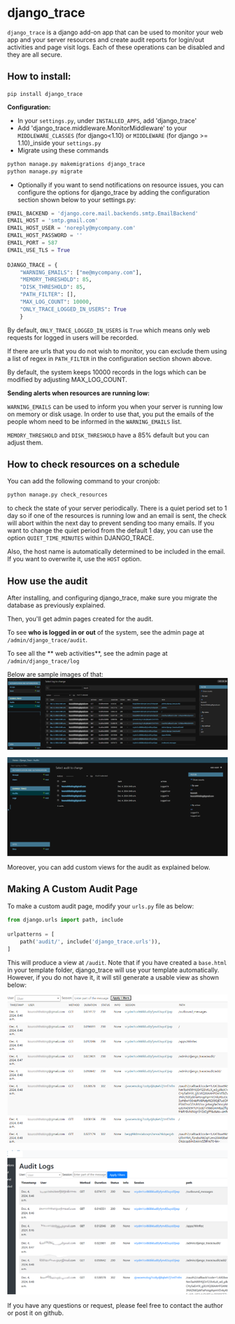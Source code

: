 django_trace
==========

`django_trace` is a django add-on app that can be used to monitor your web app and your server resources and create audit reports for login/out activities and page visit logs.
Each of these operations can be disabled and they are all secure.

## How to install:

`pip install django_trace`

**Configuration:**
- In your `settings.py`, under `INSTALLED_APPS`, add 'django_trace'
- Add 'django_trace.middleware.MonitorMiddleware' to your `MIDDLEWARE_CLASSES` (for django<1.10) or `MIDDLEWARE` (for django >= 1.10)_inside your `settings.py`
- Migrate using these commands
```bash
python manage.py makemigrations django_trace
python manage.py migrate
```
- Optionally if you want to send notifications on resource issues, you can configure the options for django_trace by adding the configuration section shown below to your settings.py:

```python
EMAIL_BACKEND = 'django.core.mail.backends.smtp.EmailBackend'
EMAIL_HOST = 'smtp.gmail.com'
EMAIL_HOST_USER = 'noreply@mycompany.com'
EMAIL_HOST_PASSWORD = ''
EMAIL_PORT = 587
EMAIL_USE_TLS = True

DJANGO_TRACE = {
    "WARNING_EMAILS": ["me@mycompany.com"],
    "MEMORY_THRESHOLD": 85,
    "DISK_THRESHOLD": 85,
    "PATH_FILTER": [],
    "MAX_LOG_COUNT": 10000,
    "ONLY_TRACE_LOGGED_IN_USERS": True
    }
```

By default, `ONLY_TRACE_LOGGED_IN_USERS` is `True` which means only web requests for logged in users will be recorded.

If there are urls that you do not wish to monitor, you can exclude them using a list of regex in `PATH_FILTER` in the configuration section shown above.

By default, the system keeps 10000 records in the logs which can be modified by adjusting MAX_LOG_COUNT.

**Sending alerts when resources are running low:**

`WARNING_EMAILS` can be used to inform you when your server is running low on memory or disk usage. In order to use that, you put the emails of the people whom need to be informed in the `WARNING_EMAILS` list.

`MEMORY_THRESHOLD` and `DISK_THRESHOLD` have a 85% default but you can adjust them.

## How to check resources on a schedule
You can add the following command to your cronjob:
```bash
python manage.py check_resources
```
to check the state of your server periodically.
There is a quiet period set to 1 day so if one of the resources is running low and an email is sent, the check will abort within the next day to prevent sending too many emails. If you want to change the quiet period from the default 1 day, you can use the option `QUIET_TIME_MINUTES` within DJANGO_TRACE.

Also, the host name is automatically determined to be included in the email. If you want to overwrite it, use the `HOST` option.

## How use the audit
After installing, and configuring django_trace, make sure you migrate the database as previously explained.

Then, you'll get admin pages created for the audit.

To see **who is logged in or out** of the system, see the admin page at `/admin/django_trace/audit`.

To see all the ** web activities**, see the admin page at `/admin/django_trace/log`

Below are sample images of that:
![screenshot](img/logs.png)

![screenshot](img/audits.png)

Moreover, you can add custom views for the audit as explained below.

## Making A Custom Audit Page
To make a custom audit page, modify your `urls.py` file as below:

```python
from django.urls import path, include

urlpatterns = [
    path('audit/', include('django_trace.urls')),
]
```

This will produce a view at `/audit`.
Note that if you have created a `base.html` in your template folder, django_trace will use your template automatically.
However, if you do not have it, it will stil generate a usable view as shown below:

![screenshot](img/audit-custom-template.png)

![screenshot](img/audit-custom-template-with_base.png)



If you have any questions or request, please feel free to contact the author or post it on github.

